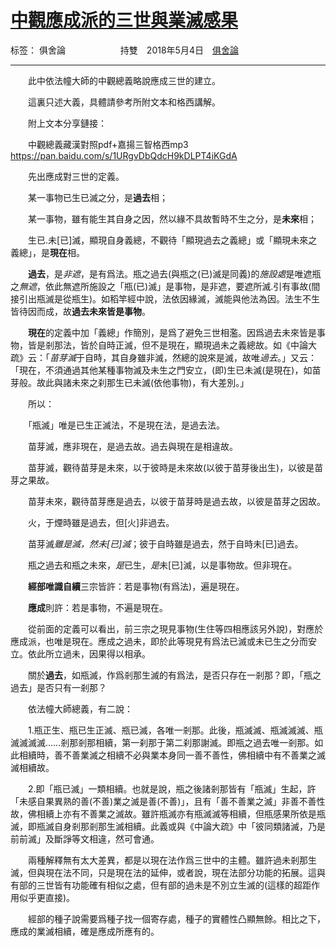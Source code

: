﻿# [中觀應成派的三世與業滅感果][1]

标签： 俱舍論
&emsp;&emsp;&emsp;&emsp;&emsp;&emsp;持雙&emsp;2018年5月4日&emsp;[俱舍論](https://mp.weixin.qq.com/s/HNNfqC3dI2HMy4MXRWK-pw)

---

　　此中依法幢大師的中觀總義略說應成三世的建立。

　　這裏只述大義，具體請參考所附文本和格西講解。

　　附上文本分享鏈接：

　　中觀總義藏漢對照pdf+嘉揚三智格西mp3 
https://pan.baidu.com/s/1URgvDbQdcH9kDLPT4iKGdA

　　先出應成對三世的定義。

　　某一事物已生已滅之分，是**過去**相；

　　某一事物，雖有能生其自身之因，然以緣不具故暫時不生之分，是**未來**相；

　　生已.未[已]滅，顯現自身義總，不觀待「顯現過去之義總」或「顯現未來之義總」，是**現在**相。

　　**過去**，是*非遮*，是有爲法。瓶之過去(與瓶之(已)滅是同義)的*施設處*是唯遮瓶之*無遮*，依此無遮所施設之「瓶(已)滅」是事物，是非遮，要遮所滅.引有事故(間接引出瓶滅是從瓶生)。如稻竿經中說，法依因緣滅，滅能與他法為因。法生不生皆待因而成，故**過去未來皆是事物**。

　　**現在**的定義中加「義總」作簡別，是爲了避免三世相濫。因爲過去未來皆是事物，皆是剎那法，皆於自時正滅，但不是現在，顯現過未之義總故。如《中論大疏》云：「*苗芽滅*于自時，其自身雖非滅，然總的說來是滅，故唯*過去*。」又云：「現在，不須通過其他某種事物滅及未生之門安立，(即)生已未滅(是現在)，如苗芽般。故此與諸未來之刹那生已未滅(依他事物)，有大差別。」

　　所以：

　　「瓶滅」唯是已生正滅法，不是現在法，是過去法。

　　苗芽滅，應非現在，是過去故。過去與現在是相違故。

　　苗芽滅，觀待苗芽是未來，以于彼時是未來故(以彼于苗芽後出生)，以彼是苗芽之果故。

　　苗芽未來，觀待苗芽應是過去，以彼于苗芽時是過去故，以彼是苗芽之因故。

　　火，于煙時雖是過去，但[火]非過去。

　　苗芽滅*雖是滅，然未[已]滅*；彼于自時雖是過去，然于自時未[已]過去。

　　瓶之過去和瓶之未來，*是*已生，*是*未[已]滅，以是事物故。但非現在。

　　**經部唯識自續**三宗皆許：若是事物(有爲法)，遍是現在。

　　**應成**則許：若是事物，不遍是現在。

　　從前面的定義可以看出，前三宗之現見事物(生住等四相應該另外說)，對應於應成派，也唯是現在。應成之過未，即於此等現見有爲法已滅或未已生之分而安立。依此所立過未，因果得以相承。

　　關於**過去**，如瓶滅，作爲剎那生滅的有爲法，是否只存在一剎那？即，「瓶之過去」是否只有一剎那？

　　依法幢大師總義，有二說：

　　1.瓶正生、瓶已生正滅、瓶已滅，各唯一剎那。此後，瓶滅滅、瓶滅滅滅、瓶滅滅滅滅……剎那剎那相續，第一刹那于第二刹那謝滅。即瓶之過去唯一剎那。如此相續時，善不善業滅之相續不必與業本身同一善不善性，佛相續中有不善業之滅滅相續故。

　　2.即「瓶已滅」一類相續。也就是說，瓶之後諸剎那皆有「瓶滅」生起，許「未感自果異熟的善(不善)業之滅是善(不善)」，且有「善不善業之滅」非善不善性故，佛相續上亦有不善業之滅故。雖許瓶滅亦有瓶滅滅等相續，但瓶感果所依是瓶滅，即瓶滅自身剎那剎那生滅相續。此義或與《中論大疏》中「彼同類諸滅，乃是前前滅」及斷諍等文相違，然可會通。

　　兩種解釋無有太大差異，都是以現在法作爲三世中的主體。雖許過未剎那生滅，但與現在法不同，只是現在法的延伸，或者說，現在法部分功能的拓展。這與有部的三世皆有功能確有相似之處，但有部的過未是不別立生滅的(這樣的超距作用似乎更直接)。

　　經部的種子說需要爲種子找一個寄存處，種子的實體性凸顯無餘。相比之下，應成的業滅相續，確是應成所應有的。


  [1]: https://mp.weixin.qq.com/s/6FU6iJJ0xbcEhO2-vJKbuA
  
